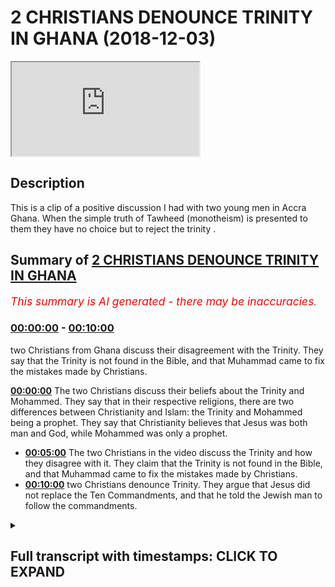 # 2 CHRISTIANS DENOUNCE TRINITY IN GHANA (2018-12-03)

<iframe loading='lazy' src='https://www.youtube.com/embed/LHtzRl6ORkw'></iframe>

## Description

This is a clip of a positive discussion I had with two young men in Accra Ghana. When the simple truth of Tawheed (monotheism) is presented to them they have no choice but to reject the trinity .

## Summary of [2 CHRISTIANS DENOUNCE TRINITY IN GHANA](https://www.youtube.com/watch?v=LHtzRl6ORkw)


*<span style="color:red; font-size:125%">This summary is AI generated - there may be inaccuracies</span>. [](/)*

### [00:00:00](https://www.youtube.com/watch?v=LHtzRl6ORkw&t=0) - [00:10:00](https://www.youtube.com/watch?v=LHtzRl6ORkw&t=600)

two Christians from Ghana discuss their disagreement with the Trinity. They say that the Trinity is not found in the Bible, and that Muhammad came to fix the mistakes made by Christians.

**[00:00:00](https://www.youtube.com/watch?v=LHtzRl6ORkw&t=0)** The two Christians discuss their beliefs about the Trinity and Mohammed. They say that in their respective religions, there are two differences between Christianity and Islam: the Trinity and Mohammed being a prophet. They say that Christianity believes that Jesus was both man and God, while Mohammed was only a prophet.
* **[00:05:00](https://www.youtube.com/watch?v=LHtzRl6ORkw&t=300)** The two Christians in the video discuss the Trinity and how they disagree with it. They claim that the Trinity is not found in the Bible, and that Muhammad came to fix the mistakes made by Christians.
* **[00:10:00](https://www.youtube.com/watch?v=LHtzRl6ORkw&t=600)**  two Christians denounce Trinity. They argue that Jesus did not replace the Ten Commandments, and that he told the Jewish man to follow the commandments.

<details><summary><h2>Full transcript with timestamps: CLICK TO EXPAND</h2></summary>

[0:00:01](https://youtu.be/LHtzRl6ORkw?t=1) [Music]  
[0:00:09](https://youtu.be/LHtzRl6ORkw?t=9) authorities I'm maxed out and your name  
[0:00:19](https://youtu.be/LHtzRl6ORkw?t=19) Tafari now a burger so you asked me a  
[0:00:22](https://youtu.be/LHtzRl6ORkw?t=22) question about Trinity something yeah  
[0:00:23](https://youtu.be/LHtzRl6ORkw?t=23) you're a Muslim and I'm a Christian so  
[0:00:27](https://youtu.be/LHtzRl6ORkw?t=27) in your tribe do you have anything  
[0:00:30](https://youtu.be/LHtzRl6ORkw?t=30) related with the Christian Trinity  
[0:00:32](https://youtu.be/LHtzRl6ORkw?t=32) alright so we as Muslims yeah let me  
[0:00:34](https://youtu.be/LHtzRl6ORkw?t=34) tell you what we believe in now we  
[0:00:37](https://youtu.be/LHtzRl6ORkw?t=37) believe that God is one we believe that  
[0:00:39](https://youtu.be/LHtzRl6ORkw?t=39) he's the ultimate creator Allah is the  
[0:00:43](https://youtu.be/LHtzRl6ORkw?t=43) same God we believe that abraham  
[0:00:45](https://youtu.be/LHtzRl6ORkw?t=45) believed in that Moses believed in that  
[0:00:47](https://youtu.be/LHtzRl6ORkw?t=47) Jesus believed him same good you know  
[0:00:49](https://youtu.be/LHtzRl6ORkw?t=49) when for example Moses was praying  
[0:00:51](https://youtu.be/LHtzRl6ORkw?t=51) Abraham was praying Jesus was praying in  
[0:00:52](https://youtu.be/LHtzRl6ORkw?t=52) the book and for example the Garden of  
[0:00:54](https://youtu.be/LHtzRl6ORkw?t=54) Gethsemane he fell on his face and he  
[0:00:56](https://youtu.be/LHtzRl6ORkw?t=56) prayed we believe he was praying to the  
[0:00:58](https://youtu.be/LHtzRl6ORkw?t=58) same God we believe in yeah there's no  
[0:01:00](https://youtu.be/LHtzRl6ORkw?t=60) different God it's the same the creator  
[0:01:02](https://youtu.be/LHtzRl6ORkw?t=62) of the heavens and the earth yeah in  
[0:01:06](https://youtu.be/LHtzRl6ORkw?t=66) Christianity we know the change is God  
[0:01:09](https://youtu.be/LHtzRl6ORkw?t=69) the Father God the Son God the Holy  
[0:01:12](https://youtu.be/LHtzRl6ORkw?t=72) Spirit  
[0:01:13](https://youtu.be/LHtzRl6ORkw?t=73) so you mean in your tribe these three  
[0:01:16](https://youtu.be/LHtzRl6ORkw?t=76) things are one so we for us we don't  
[0:01:19](https://youtu.be/LHtzRl6ORkw?t=79) believe that we believe that God is one  
[0:01:21](https://youtu.be/LHtzRl6ORkw?t=81) the Holy Spirit is not God and Jesus is  
[0:01:24](https://youtu.be/LHtzRl6ORkw?t=84) not good so we say Jesus never claimed  
[0:01:26](https://youtu.be/LHtzRl6ORkw?t=86) to be God the Holy Spirit never claims  
[0:01:29](https://youtu.be/LHtzRl6ORkw?t=89) to be God and it doesn't make sense for  
[0:01:32](https://youtu.be/LHtzRl6ORkw?t=92) there to be father as God and the son  
[0:01:34](https://youtu.be/LHtzRl6ORkw?t=94) has gotten Holy Spirit is God yet  
[0:01:36](https://youtu.be/LHtzRl6ORkw?t=96) there's one God that's three gods we say  
[0:01:38](https://youtu.be/LHtzRl6ORkw?t=98) that that's logically impossible you see  
[0:01:40](https://youtu.be/LHtzRl6ORkw?t=100) what I'm saying also it doesn't make  
[0:01:42](https://youtu.be/LHtzRl6ORkw?t=102) sense for us to say that Jesus 100% man  
[0:01:45](https://youtu.be/LHtzRl6ORkw?t=105) and 100% God we say that how does it how  
[0:01:49](https://youtu.be/LHtzRl6ORkw?t=109) can he be a hundred percent man and a  
[0:01:51](https://youtu.be/LHtzRl6ORkw?t=111) hundred percent for example Jesus he was  
[0:01:52](https://youtu.be/LHtzRl6ORkw?t=112) II he was thirsty in the Bible he went  
[0:01:55](https://youtu.be/LHtzRl6ORkw?t=115) to the fig tree he didn't know that it  
[0:01:56](https://youtu.be/LHtzRl6ORkw?t=116) was producing he said where's the  
[0:01:58](https://youtu.be/LHtzRl6ORkw?t=118) where's the FIGS didn't know where the  
[0:02:00](https://youtu.be/LHtzRl6ORkw?t=120) figs were so he had he says in the book  
[0:02:02](https://youtu.be/LHtzRl6ORkw?t=122) of Martin mark chapter 13 verse 39 he  
[0:02:04](https://youtu.be/LHtzRl6ORkw?t=124) says that no one knows the hour except  
[0:02:06](https://youtu.be/LHtzRl6ORkw?t=126) for who  
[0:02:07](https://youtu.be/LHtzRl6ORkw?t=127) the father only the father but the Holy  
[0:02:09](https://youtu.be/LHtzRl6ORkw?t=129) Spirit didn't know the hour and Jesus  
[0:02:10](https://youtu.be/LHtzRl6ORkw?t=130) didn't not know the hour but if he was  
[0:02:13](https://youtu.be/LHtzRl6ORkw?t=133) God then he knew everything that how  
[0:02:14](https://youtu.be/LHtzRl6ORkw?t=134) comes he does not know the hour just who  
[0:02:16](https://youtu.be/LHtzRl6ORkw?t=136) I'm saying so we're saying that God is  
[0:02:18](https://youtu.be/LHtzRl6ORkw?t=138) all-knowing all-powerful all strong he's  
[0:02:21](https://youtu.be/LHtzRl6ORkw?t=141) the beginning he is he doesn't end this  
[0:02:24](https://youtu.be/LHtzRl6ORkw?t=144) is good and so if Jesus was God he has  
[0:02:27](https://youtu.be/LHtzRl6ORkw?t=147) to have the same attributes but in the  
[0:02:29](https://youtu.be/LHtzRl6ORkw?t=149) Bible we find that he doesn't have those  
[0:02:31](https://youtu.be/LHtzRl6ORkw?t=151) attributes they all say okay but hold on  
[0:02:34](https://youtu.be/LHtzRl6ORkw?t=154) Jesus was 100% man 100% God we say  
[0:02:37](https://youtu.be/LHtzRl6ORkw?t=157) that's a contradiction you can't be a  
[0:02:39](https://youtu.be/LHtzRl6ORkw?t=159) hundred percent man and 100 percent good  
[0:02:40](https://youtu.be/LHtzRl6ORkw?t=160) yeah so we say that this whole idea of  
[0:02:43](https://youtu.be/LHtzRl6ORkw?t=163) the Trinity is not even mentioned it's  
[0:02:45](https://youtu.be/LHtzRl6ORkw?t=165) not mentioned in the Bible properly yeah  
[0:02:48](https://youtu.be/LHtzRl6ORkw?t=168) so I just need your final conclusion you  
[0:02:52](https://youtu.be/LHtzRl6ORkw?t=172) mean God is a spirit we say God we don't  
[0:02:56](https://youtu.be/LHtzRl6ORkw?t=176) call him a spirit we just say is the  
[0:02:57](https://youtu.be/LHtzRl6ORkw?t=177) most powerful or creator the the  
[0:03:00](https://youtu.be/LHtzRl6ORkw?t=180) all-powerful creator that knows all and  
[0:03:03](https://youtu.be/LHtzRl6ORkw?t=183) and is the creator of the heavens and  
[0:03:05](https://youtu.be/LHtzRl6ORkw?t=185) the earth  
[0:03:05](https://youtu.be/LHtzRl6ORkw?t=185) yeah and everything goes back to him  
[0:03:07](https://youtu.be/LHtzRl6ORkw?t=187) everything goes back to him he is  
[0:03:10](https://youtu.be/LHtzRl6ORkw?t=190) everything is submissive to him  
[0:03:11](https://youtu.be/LHtzRl6ORkw?t=191) he's the most powerful one now the thing  
[0:03:13](https://youtu.be/LHtzRl6ORkw?t=193) is not there's two differences between  
[0:03:14](https://youtu.be/LHtzRl6ORkw?t=194) Christianity and Islam one difference is  
[0:03:17](https://youtu.be/LHtzRl6ORkw?t=197) the Trinity so we don't believe in the  
[0:03:19](https://youtu.be/LHtzRl6ORkw?t=199) Trinity but we do believe in Jesus we  
[0:03:21](https://youtu.be/LHtzRl6ORkw?t=201) say he was the Messiah was the question  
[0:03:23](https://youtu.be/LHtzRl6ORkw?t=203) now yeah yeah so we believe that he was  
[0:03:25](https://youtu.be/LHtzRl6ORkw?t=205) a messiah  
[0:03:26](https://youtu.be/LHtzRl6ORkw?t=206) yes he was the Messiah yeah now we don't  
[0:03:29](https://youtu.be/LHtzRl6ORkw?t=209) say it was God son because the Bible  
[0:03:31](https://youtu.be/LHtzRl6ORkw?t=211) says blessed be the peacemakers for they  
[0:03:33](https://youtu.be/LHtzRl6ORkw?t=213) shall be called the sons of God and the  
[0:03:36](https://youtu.be/LHtzRl6ORkw?t=216) Bible also said to David today you're my  
[0:03:39](https://youtu.be/LHtzRl6ORkw?t=219) son today I have begotten you the same  
[0:03:41](https://youtu.be/LHtzRl6ORkw?t=221) thing that he said to Jesus because if  
[0:03:43](https://youtu.be/LHtzRl6ORkw?t=223) you ask a Christian if we're all God's  
[0:03:44](https://youtu.be/LHtzRl6ORkw?t=224) children what's the difference between  
[0:03:45](https://youtu.be/LHtzRl6ORkw?t=225) me and Jesus now and then he will say  
[0:03:47](https://youtu.be/LHtzRl6ORkw?t=227) look he's begotten and not made yeah I  
[0:03:51](https://youtu.be/LHtzRl6ORkw?t=231) have the question yeah if you believe in  
[0:03:54](https://youtu.be/LHtzRl6ORkw?t=234) Jesus why do you still pray to mom we  
[0:03:59](https://youtu.be/LHtzRl6ORkw?t=239) don't pray to Muhammad  
[0:04:00](https://youtu.be/LHtzRl6ORkw?t=240) okay now so Mohammed for us is a prophet  
[0:04:04](https://youtu.be/LHtzRl6ORkw?t=244) and messenger just like Jesus so Jesus  
[0:04:06](https://youtu.be/LHtzRl6ORkw?t=246) was the messenger prophet Messiah like  
[0:04:09](https://youtu.be/LHtzRl6ORkw?t=249) the Bible says he was a messenger he  
[0:04:11](https://youtu.be/LHtzRl6ORkw?t=251) says he was a prophet preach teachings  
[0:04:20](https://youtu.be/LHtzRl6ORkw?t=260) just like we follow Jesus his teachings  
[0:04:22](https://youtu.be/LHtzRl6ORkw?t=262) so for us we say that the message didn't  
[0:04:25](https://youtu.be/LHtzRl6ORkw?t=265) stop with Jesus because Jesus says have  
[0:04:28](https://youtu.be/LHtzRl6ORkw?t=268) many things to say unto you but you  
[0:04:29](https://youtu.be/LHtzRl6ORkw?t=269) cannot bear them now he talks about  
[0:04:30](https://youtu.be/LHtzRl6ORkw?t=270) someone in the future coming and the  
[0:04:32](https://youtu.be/LHtzRl6ORkw?t=272) Bible also says in the Book of Isaiah 42  
[0:04:34](https://youtu.be/LHtzRl6ORkw?t=274) it says there'll be a messenger that  
[0:04:36](https://youtu.be/LHtzRl6ORkw?t=276) will come in the air to the Arabs and  
[0:04:38](https://youtu.be/LHtzRl6ORkw?t=278) people of Kedar and so who was this  
[0:04:41](https://youtu.be/LHtzRl6ORkw?t=281) message that came to the people of kada  
[0:04:42](https://youtu.be/LHtzRl6ORkw?t=282) we say it was perform a hammer so he was  
[0:04:45](https://youtu.be/LHtzRl6ORkw?t=285) continuing on from what jesus said he  
[0:04:47](https://youtu.be/LHtzRl6ORkw?t=287) didn't say Jesus was a liar  
[0:04:48](https://youtu.be/LHtzRl6ORkw?t=288) no Jesus was a truthful man he spoke the  
[0:04:50](https://youtu.be/LHtzRl6ORkw?t=290) truth who believed in Jesus who was the  
[0:04:52](https://youtu.be/LHtzRl6ORkw?t=292) messenger was the Messiah we believe  
[0:04:54](https://youtu.be/LHtzRl6ORkw?t=294) that he cured the dead with God  
[0:04:55](https://youtu.be/LHtzRl6ORkw?t=295) permission that he raised it so he  
[0:04:56](https://youtu.be/LHtzRl6ORkw?t=296) raised the dead we've got a heal a cured  
[0:04:58](https://youtu.be/LHtzRl6ORkw?t=298) the blow of God's permission that he was  
[0:05:00](https://youtu.be/LHtzRl6ORkw?t=300) conceived immaculately from Mary who  
[0:05:02](https://youtu.be/LHtzRl6ORkw?t=302) believed in all of that but we just  
[0:05:04](https://youtu.be/LHtzRl6ORkw?t=304) don't believe that he was God or that he  
[0:05:06](https://youtu.be/LHtzRl6ORkw?t=306) was the son of God yeah he wasn't the  
[0:05:11](https://youtu.be/LHtzRl6ORkw?t=311) son of God in a physical way because we  
[0:05:13](https://youtu.be/LHtzRl6ORkw?t=313) say human beings have the children but  
[0:05:15](https://youtu.be/LHtzRl6ORkw?t=315) God doesn't have physical children so  
[0:05:17](https://youtu.be/LHtzRl6ORkw?t=317) the Bible makes it clear that the word  
[0:05:19](https://youtu.be/LHtzRl6ORkw?t=319) son is metaphor it just means like it's  
[0:05:22](https://youtu.be/LHtzRl6ORkw?t=322) not real it's not physical like you  
[0:05:23](https://youtu.be/LHtzRl6ORkw?t=323) don't have a wife or something  
[0:05:27](https://youtu.be/LHtzRl6ORkw?t=327) don't you think this is special son  
[0:05:29](https://youtu.be/LHtzRl6ORkw?t=329) because the day you was born doors doors  
[0:05:35](https://youtu.be/LHtzRl6ORkw?t=335) have bright this dog like doors in Vegas  
[0:05:37](https://youtu.be/LHtzRl6ORkw?t=337) that lid three wise man's where he was  
[0:05:40](https://youtu.be/LHtzRl6ORkw?t=340) born and before he was born a prophecy  
[0:05:45](https://youtu.be/LHtzRl6ORkw?t=345) was already made we believe you a  
[0:05:47](https://youtu.be/LHtzRl6ORkw?t=347) special we agree that he was a special  
[0:05:49](https://youtu.be/LHtzRl6ORkw?t=349) man one of the most special men in the  
[0:05:51](https://youtu.be/LHtzRl6ORkw?t=351) whole of history we agree just like  
[0:05:53](https://youtu.be/LHtzRl6ORkw?t=353) Abraham was a special man and just like  
[0:05:55](https://youtu.be/LHtzRl6ORkw?t=355) Moses was a special man the story of the  
[0:05:57](https://youtu.be/LHtzRl6ORkw?t=357) wise men only appears with one of the  
[0:05:59](https://youtu.be/LHtzRl6ORkw?t=359) Gospels  
[0:05:59](https://youtu.be/LHtzRl6ORkw?t=359) some say they cast aspersions on it but  
[0:06:02](https://youtu.be/LHtzRl6ORkw?t=362) we don't to go into that yeah the story  
[0:06:04](https://youtu.be/LHtzRl6ORkw?t=364) of the three wise men some say it was  
[0:06:05](https://youtu.be/LHtzRl6ORkw?t=365) taken from preliterate items or whatever  
[0:06:07](https://youtu.be/LHtzRl6ORkw?t=367) what to get about that yeah the point is  
[0:06:09](https://youtu.be/LHtzRl6ORkw?t=369) yes we agree that he was a special man  
[0:06:13](https://youtu.be/LHtzRl6ORkw?t=373) he was the Messiah he was a messenger so  
[0:06:16](https://youtu.be/LHtzRl6ORkw?t=376) does this make sense yeah so really  
[0:06:19](https://youtu.be/LHtzRl6ORkw?t=379) there's not much difference between if  
[0:06:20](https://youtu.be/LHtzRl6ORkw?t=380) we agree there really you're more like  
[0:06:22](https://youtu.be/LHtzRl6ORkw?t=382) Muslim because if you don't believe in  
[0:06:33](https://youtu.be/LHtzRl6ORkw?t=393) the Trinity if you eat you can't be a  
[0:06:36](https://youtu.be/LHtzRl6ORkw?t=396) Christian and not believe in the Trinity  
[0:06:38](https://youtu.be/LHtzRl6ORkw?t=398) but really and truly I think both of you  
[0:06:40](https://youtu.be/LHtzRl6ORkw?t=400) deep down you don't believe in the  
[0:06:42](https://youtu.be/LHtzRl6ORkw?t=402) Trinity because if so if I were to ask  
[0:06:44](https://youtu.be/LHtzRl6ORkw?t=404) you how can you have the father is God  
[0:06:46](https://youtu.be/LHtzRl6ORkw?t=406) the Son is God Holy Spirit is God yet  
[0:06:48](https://youtu.be/LHtzRl6ORkw?t=408) there's one God you'll say no I can't  
[0:06:50](https://youtu.be/LHtzRl6ORkw?t=410) explain I asked you cuss in the Bible  
[0:06:55](https://youtu.be/LHtzRl6ORkw?t=415) they said God is the word is the word  
[0:06:59](https://youtu.be/LHtzRl6ORkw?t=419) it's a powerful word meaning he's not a  
[0:07:02](https://youtu.be/LHtzRl6ORkw?t=422) human he's his period yes yes yeah so if  
[0:07:08](https://youtu.be/LHtzRl6ORkw?t=428) he said God is know you were saying  
[0:07:13](https://youtu.be/LHtzRl6ORkw?t=433) something you said Allah is a spirit I  
[0:07:16](https://youtu.be/LHtzRl6ORkw?t=436) said we don't we don't call him a spirit  
[0:07:18](https://youtu.be/LHtzRl6ORkw?t=438) we don't that's not a name that he  
[0:07:20](https://youtu.be/LHtzRl6ORkw?t=440) refers to himself as even in the Old  
[0:07:22](https://youtu.be/LHtzRl6ORkw?t=442) Testament it doesn't refer to himself as  
[0:07:23](https://youtu.be/LHtzRl6ORkw?t=443) the spirit  
[0:07:24](https://youtu.be/LHtzRl6ORkw?t=444) so in the quran does it say Allah is a  
[0:07:29](https://youtu.be/LHtzRl6ORkw?t=449) word  
[0:07:30](https://youtu.be/LHtzRl6ORkw?t=450) what does is here so Allah you know and  
[0:07:33](https://youtu.be/LHtzRl6ORkw?t=453) Jesus he said why have you forsaken me  
[0:07:36](https://youtu.be/LHtzRl6ORkw?t=456) the Aramaic was Eloi Eloi Lema  
[0:07:38](https://youtu.be/LHtzRl6ORkw?t=458) sabachthani yeah he said this one he was  
[0:07:40](https://youtu.be/LHtzRl6ORkw?t=460) on the cross apparently we don't believe  
[0:07:42](https://youtu.be/LHtzRl6ORkw?t=462) he was crucified or killed by the way we  
[0:07:43](https://youtu.be/LHtzRl6ORkw?t=463) believe God raised him like the Bible  
[0:07:45](https://youtu.be/LHtzRl6ORkw?t=465) says he was ascended to God he rescued  
[0:07:47](https://youtu.be/LHtzRl6ORkw?t=467) him but Eli the word Allah and Aramaic  
[0:07:50](https://youtu.be/LHtzRl6ORkw?t=470) is the same as the word Allah in Arabic  
[0:07:53](https://youtu.be/LHtzRl6ORkw?t=473) why don't you know him you know him in  
[0:07:56](https://youtu.be/LHtzRl6ORkw?t=476) the in the Old Testament okay it's like  
[0:07:58](https://youtu.be/LHtzRl6ORkw?t=478) Allah yeah okay yeah why don't you guys  
[0:08:00](https://youtu.be/LHtzRl6ORkw?t=480) believe that he was crucified  
[0:08:02](https://youtu.be/LHtzRl6ORkw?t=482) so we yeah we say that he got rescued  
[0:08:05](https://youtu.be/LHtzRl6ORkw?t=485) him because remember if you look in the  
[0:08:07](https://youtu.be/LHtzRl6ORkw?t=487) New Testament it says take this cup away  
[0:08:09](https://youtu.be/LHtzRl6ORkw?t=489) from me take this cup away from me Jesus  
[0:08:11](https://youtu.be/LHtzRl6ORkw?t=491) didn't want to be crucified in the New  
[0:08:13](https://youtu.be/LHtzRl6ORkw?t=493) Testament he was asking to be redeemed  
[0:08:15](https://youtu.be/LHtzRl6ORkw?t=495) so we say that God rescued him and  
[0:08:17](https://youtu.be/LHtzRl6ORkw?t=497) that's why in some of the Gospel  
[0:08:19](https://youtu.be/LHtzRl6ORkw?t=499) accounts he in fact all of the Gospels  
[0:08:21](https://youtu.be/LHtzRl6ORkw?t=501) say if not three of them three or four  
[0:08:24](https://youtu.be/LHtzRl6ORkw?t=504) say he ascended said so we believe you  
[0:08:27](https://youtu.be/LHtzRl6ORkw?t=507) know how he ascended he was risen we  
[0:08:29](https://youtu.be/LHtzRl6ORkw?t=509) said and he was risen to the right hand  
[0:08:31](https://youtu.be/LHtzRl6ORkw?t=511) of God we believe in that we believe  
[0:08:32](https://youtu.be/LHtzRl6ORkw?t=512) Jesus ascended but he didn't come back  
[0:08:34](https://youtu.be/LHtzRl6ORkw?t=514) down so we have that narrative we don't  
[0:08:36](https://youtu.be/LHtzRl6ORkw?t=516) say that how can God die anyways think  
[0:08:38](https://youtu.be/LHtzRl6ORkw?t=518) about that if God died okay God who's  
[0:08:40](https://youtu.be/LHtzRl6ORkw?t=520) gonna be the creator of the heavens and  
[0:08:42](https://youtu.be/LHtzRl6ORkw?t=522) who's going to maintain the universe if  
[0:08:44](https://youtu.be/LHtzRl6ORkw?t=524) that happened you get it so we said  
[0:08:46](https://youtu.be/LHtzRl6ORkw?t=526) anything happen like that  
[0:08:47](https://youtu.be/LHtzRl6ORkw?t=527) God didn't die God cannot die because  
[0:08:49](https://youtu.be/LHtzRl6ORkw?t=529) God is not a man like the Old Testament  
[0:08:50](https://youtu.be/LHtzRl6ORkw?t=530) says you see what I'm saying how can God  
[0:08:53](https://youtu.be/LHtzRl6ORkw?t=533) be a man and I go to the toilet in fluid  
[0:08:55](https://youtu.be/LHtzRl6ORkw?t=535) all of this we say it's not possible  
[0:08:56](https://youtu.be/LHtzRl6ORkw?t=536) yeah  
[0:09:01](https://youtu.be/LHtzRl6ORkw?t=541) now I don't believe God can eat food and  
[0:09:07](https://youtu.be/LHtzRl6ORkw?t=547) yeah so the question if you don't  
[0:09:09](https://youtu.be/LHtzRl6ORkw?t=549) believe that God can't you food and die  
[0:09:10](https://youtu.be/LHtzRl6ORkw?t=550) then you once again this you believe in  
[0:09:13](https://youtu.be/LHtzRl6ORkw?t=553) what I believe you go down saying you  
[0:09:15](https://youtu.be/LHtzRl6ORkw?t=555) are Muslim in a way now I'm not fully  
[0:09:17](https://youtu.be/LHtzRl6ORkw?t=557) Muslim yet because you haven't done that  
[0:09:18](https://youtu.be/LHtzRl6ORkw?t=558) you had a but you have in this aspect  
[0:09:21](https://youtu.be/LHtzRl6ORkw?t=561) you're closer to Islam then you ask  
[0:09:23](https://youtu.be/LHtzRl6ORkw?t=563) Christianity because the Christian would  
[0:09:24](https://youtu.be/LHtzRl6ORkw?t=564) maintain that God Jesus 100% man 100%  
[0:09:28](https://youtu.be/LHtzRl6ORkw?t=568) God he ate food he died  
[0:09:30](https://youtu.be/LHtzRl6ORkw?t=570) everything he was risen a third day  
[0:09:32](https://youtu.be/LHtzRl6ORkw?t=572) everything we say no it's not he didn't  
[0:09:35](https://youtu.be/LHtzRl6ORkw?t=575) eat food and died and these things you  
[0:09:36](https://youtu.be/LHtzRl6ORkw?t=576) get it  
[0:09:37](https://youtu.be/LHtzRl6ORkw?t=577) so really the reason why prophet  
[0:09:39](https://youtu.be/LHtzRl6ORkw?t=579) muhammad came was to fix because let me  
[0:09:40](https://youtu.be/LHtzRl6ORkw?t=580) tell you the truth the questions where  
[0:09:42](https://youtu.be/LHtzRl6ORkw?t=582) did the trinity come from yeah if it  
[0:09:45](https://youtu.be/LHtzRl6ORkw?t=585) didn't come from the Bible because  
[0:09:46](https://youtu.be/LHtzRl6ORkw?t=586) there's no verse in the Bible which  
[0:09:47](https://youtu.be/LHtzRl6ORkw?t=587) tells us the father is God the Son is  
[0:09:49](https://youtu.be/LHtzRl6ORkw?t=589) God the Holy Spirit is God co-equal Co  
[0:09:51](https://youtu.be/LHtzRl6ORkw?t=591) eternal independent doesn't say that I  
[0:09:53](https://youtu.be/LHtzRl6ORkw?t=593) do understand you but it the prophecy  
[0:09:56](https://youtu.be/LHtzRl6ORkw?t=596) also said he will change the world and  
[0:09:59](https://youtu.be/LHtzRl6ORkw?t=599) you can go through the Father without  
[0:10:03](https://youtu.be/LHtzRl6ORkw?t=603) passing through the son after I want to  
[0:10:06](https://youtu.be/LHtzRl6ORkw?t=606) explain something in this way yeah okay  
[0:10:09](https://youtu.be/LHtzRl6ORkw?t=609) Jesus cried brought the grace to Rome  
[0:10:13](https://youtu.be/LHtzRl6ORkw?t=613) Greece yes grace a grace to let's say we  
[0:10:18](https://youtu.be/LHtzRl6ORkw?t=618) please the ten commandments because both  
[0:10:22](https://youtu.be/LHtzRl6ORkw?t=622) of us we do know we we couldn't obey the  
[0:10:26](https://youtu.be/LHtzRl6ORkw?t=626) temple so he came down to make it simple  
[0:10:29](https://youtu.be/LHtzRl6ORkw?t=629) but the thing is when he was the Jewish  
[0:10:32](https://youtu.be/LHtzRl6ORkw?t=632) man came to him yeah Jewish might be a  
[0:10:34](https://youtu.be/LHtzRl6ORkw?t=634) book of Mark chapter 12 verse 29  
[0:10:36](https://youtu.be/LHtzRl6ORkw?t=636) yeah check it out but you think I'm  
[0:10:37](https://youtu.be/LHtzRl6ORkw?t=637) lying book of Mark chapter 12 verse 29  
[0:10:40](https://youtu.be/LHtzRl6ORkw?t=640) Jewish man came to him he said I want  
[0:10:42](https://youtu.be/LHtzRl6ORkw?t=642) salvation I want to be saved  
[0:10:44](https://youtu.be/LHtzRl6ORkw?t=644) What did he say terms I'm gonna replace  
[0:10:46](https://youtu.be/LHtzRl6ORkw?t=646) the commandments he said no he said  
[0:10:48](https://youtu.be/LHtzRl6ORkw?t=648) follow the commandments he said follow  
[0:10:51](https://youtu.be/LHtzRl6ORkw?t=651) the commandments what's the first  
[0:10:52](https://youtu.be/LHtzRl6ORkw?t=652) commandment believe in one God he didn't  
[0:10:54](https://youtu.be/LHtzRl6ORkw?t=654) say believe in father is God the Son is  
[0:10:56](https://youtu.be/LHtzRl6ORkw?t=656) God the Holy Spirit is God What did he  
[0:10:58](https://youtu.be/LHtzRl6ORkw?t=658) say he said believe in one God you know  
[0:11:01](https://youtu.be/LHtzRl6ORkw?t=661) that's the commandment so we're saying  
[0:11:03](https://youtu.be/LHtzRl6ORkw?t=663) go back to the commandments because  
[0:11:04](https://youtu.be/LHtzRl6ORkw?t=664) that's what Jesus if he was here now  
[0:11:05](https://youtu.be/LHtzRl6ORkw?t=665) yeah if he was with us and it's more an  
[0:11:07](https://youtu.be/LHtzRl6ORkw?t=667) octorok if you asked him the same  
[0:11:09](https://youtu.be/LHtzRl6ORkw?t=669) question yeah he will say to you the  
[0:11:11](https://youtu.be/LHtzRl6ORkw?t=671) same answer he said she the same answer  
[0:11:13](https://youtu.be/LHtzRl6ORkw?t=673) that he told that Jewish man he said  
[0:11:14](https://youtu.be/LHtzRl6ORkw?t=674) follow the commandments  
[0:11:15](https://youtu.be/LHtzRl6ORkw?t=675) and you say to him social I believe in  
[0:11:17](https://youtu.be/LHtzRl6ORkw?t=677) the Father Son Holy Spirit I said no  
[0:11:19](https://youtu.be/LHtzRl6ORkw?t=679) just follow the commandments because  
[0:11:20](https://youtu.be/LHtzRl6ORkw?t=680) that's what he said to that Jewish man  
[0:11:22](https://youtu.be/LHtzRl6ORkw?t=682) in the Bible it's in the Bible so that's  
[0:11:24](https://youtu.be/LHtzRl6ORkw?t=684) where this agreement think about it well  
[0:11:27](https://youtu.be/LHtzRl6ORkw?t=687) thank you thank you anytime you got your  
[0:11:42](https://youtu.be/LHtzRl6ORkw?t=702) phone you take all the references  
</details>